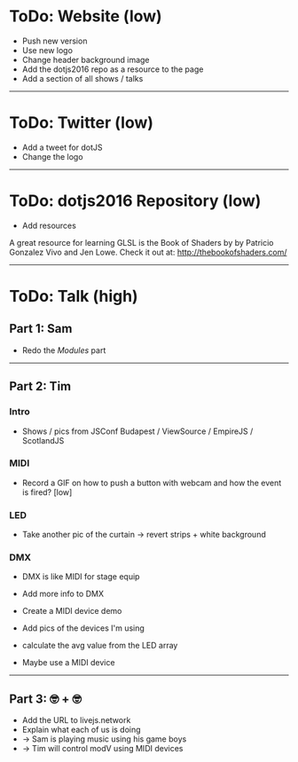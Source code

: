 # ToDo: Website (low)

* Push new version
* Use new logo 
* Change header background image
* Add the dotjs2016 repo as a resource to the page
* Add a section of all shows / talks





---

# ToDo: Twitter (low)

* Add a tweet for dotJS
* Change the logo





---

# ToDo: dotjs2016 Repository (low)

* Add resources

A great resource for learning GLSL is the Book of Shaders by by Patricio Gonzalez Vivo and Jen Lowe. Check it out at: http://thebookofshaders.com/





---

# ToDo: Talk (high)

## Part 1: Sam

* Redo the *Modules* part



---

## Part 2: Tim

### Intro

* Shows / pics from JSConf Budapest / ViewSource / EmpireJS / ScotlandJS

### MIDI 

* Record a GIF on how to push a button with webcam and how the event is fired? [low]


### LED

* Take another pic of the curtain -> revert strips + white background


### DMX

* DMX is like MIDI for stage equip
* Add more info to DMX

* Create a MIDI device demo
* Add pics of the devices I'm using
* calculate the avg value from the LED array

* Maybe use a MIDI device



---

## Part 3: 🤓 + 🤓

* Add the URL to livejs.network
* Explain what each of us is doing
* -> Sam is playing music using his game boys
* -> Tim will control modV using MIDI devices 


